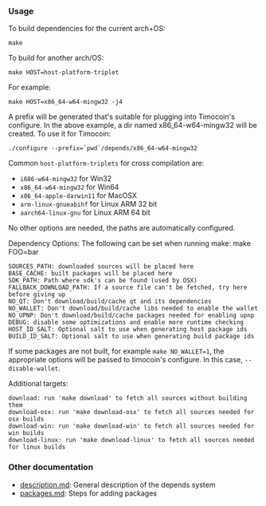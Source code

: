 ### Usage

To build dependencies for the current arch+OS:

    make

To build for another arch/OS:

    make HOST=host-platform-triplet

For example:

    make HOST=x86_64-w64-mingw32 -j4

A prefix will be generated that's suitable for plugging into Timocoin's
configure. In the above example, a dir named x86_64-w64-mingw32 will be
created. To use it for Timocoin:

    ./configure --prefix=`pwd`/depends/x86_64-w64-mingw32

Common `host-platform-triplets` for cross compilation are:

- `i686-w64-mingw32` for Win32
- `x86_64-w64-mingw32` for Win64
- `x86_64-apple-darwin11` for MacOSX
- `arm-linux-gnueabihf` for Linux ARM 32 bit
- `aarch64-linux-gnu` for Linux ARM 64 bit

No other options are needed, the paths are automatically configured.

Dependency Options:
The following can be set when running make: make FOO=bar

    SOURCES_PATH: downloaded sources will be placed here
    BASE_CACHE: built packages will be placed here
    SDK_PATH: Path where sdk's can be found (used by OSX)
    FALLBACK_DOWNLOAD_PATH: If a source file can't be fetched, try here before giving up
    NO_QT: Don't download/build/cache qt and its dependencies
    NO_WALLET: Don't download/build/cache libs needed to enable the wallet
    NO_UPNP: Don't download/build/cache packages needed for enabling upnp
    DEBUG: disable some optimizations and enable more runtime checking
    HOST_ID_SALT: Optional salt to use when generating host package ids
    BUILD_ID_SALT: Optional salt to use when generating build package ids

If some packages are not built, for example `make NO_WALLET=1`, the appropriate
options will be passed to timocoin's configure. In this case, `--disable-wallet`.

Additional targets:

    download: run 'make download' to fetch all sources without building them
    download-osx: run 'make download-osx' to fetch all sources needed for osx builds
    download-win: run 'make download-win' to fetch all sources needed for win builds
    download-linux: run 'make download-linux' to fetch all sources needed for linux builds

### Other documentation

- [description.md](description.md): General description of the depends system
- [packages.md](packages.md): Steps for adding packages


